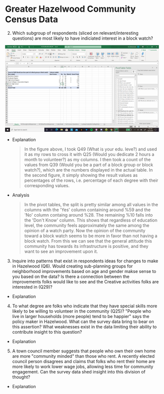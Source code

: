 # Greater Hazelwood Community Census Data #

2. Which subgroup of respondents (sliced on relevant/interesting questions) are most likely to have indiciated interest in a block watch?

![Question 2 Pivot Table 1](https://github.com/eric-wisniewski/visualizeYourself_Project/blob/master/hazelwood_census_data/Hazelwood_Q2.png)

* Explanation
	> In the figure above, I took Q49 (What is your edu. leve?) and used it as my rows to cross it with Q25 (Would you dedicate 2 hours a month to volunteer?) as my columns. I then took a count of the values from Q39 (Would you be a part of a block group or block watch?), which are the numbers displayed in the actual table. In the second figure, it simply showing the result values as percentages of the rows, i.e. percentage of each degree with their corresponding values. 

* Analysis
	> In the pivot tables, the split is pretty similar among all values in the columns with the 'Yes' column containing around %59 and the 'No' column containg around %28. The remaining %10 falls into the 'Don't Know' column. This shows that regardless of education level, the community feels approximately the same among the opinion of a watch party. Now the opinion of the community toward a block watch seems to be more in favor than not having a block watch. From this we can see that the general attitude this community has towards its infrastructure is positive, and they want to see an improvement upon it.   


3. Inquire into patterns that exist in respondents ideas for changes to make in Hazelwood (Q6). Would creating sub-planning groups for neighborhood improvements based on age and gender makse sense to you based on the data? Is there a connection between the improvements folks would like to see and the Creative activities folks are interested in (Q29)?

* Explanation
	>

4. To what degree are folks who indicate that they have special skills more likely to be willing to volunteer in the community (Q25)?
"People who live in larger households (more people) tend to be happier" says the policy maker in Hazelwood. What can the survey data bring to bear on this assertion? What weaknesses exist in the data limiting their ability to contribute insight to this question?


* Explanation
	>


5. A town council member suggests that people who own their own home are more "community minded" than those who rent. A recently elected council person disagrees and claims that folks who rent their home are more likely to work lower wage jobs, allowing less time for community engagement. Can the survey data shed insight into this division of thought?

* Explanation
	>
